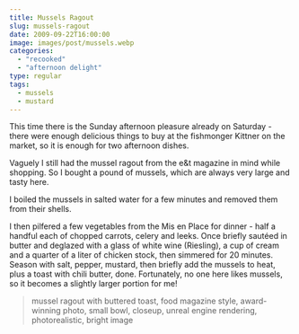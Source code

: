 ```yaml
---
title: Mussels Ragout
slug: mussels-ragout
date: 2009-09-22T16:00:00
image: images/post/mussels.webp
categories: 
  - "recooked"
  - "afternoon delight"
type: regular  
tags: 
  - mussels
  - mustard
---
```


This time there is the Sunday afternoon pleasure already on Saturday - there were enough delicious things to buy at the fishmonger Kittner on the market, so it is enough for two afternoon dishes.

Vaguely I still had the mussel ragout from the e&t magazine in mind while shopping. So I bought a pound of mussels, which are always very large and tasty here.

I boiled the mussels in salted water for a few minutes and removed them from their shells.

I then pilfered a few vegetables from the Mis en Place for dinner - half a handful each of chopped carrots, celery and leeks. Once briefly sautéed in butter and deglazed with a glass of white wine (Riesling), a cup of cream and a quarter of a liter of chicken stock, then simmered for 20 minutes. Season with salt, pepper, mustard, then briefly add the mussels to heat, plus a toast with chili butter, done. Fortunately, no one here likes mussels, so it becomes a slightly larger portion for me!

> mussel ragout with buttered toast, food magazine style, award-winning photo, small bowl, closeup, unreal engine rendering, photorealistic, bright image
